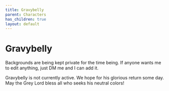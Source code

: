 ```yaml
---
title: Gravybelly
parent: Characters
has_children: true
layout: default
---
```


# Gravybelly

[//]: # (Image here?)

Backgrounds are being kept private for the time being. If anyone wants me to edit anything, just DM me and I can add it.

Gravybelly is not currently active. We hope for his glorious return some day. May the Grey Lord bless all who seeks his neutral colors!
